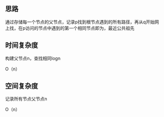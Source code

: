 
## 思路

通过存储每一个节点的父节点，记录p找到根节点遇到的所有路径，再从q开始网上找，在p访问的节点中遇到的第一个相同节点即为，最近公共祖先

## 时间复杂度
构建父节点n，查找相同logn

O（n）

## 空间复杂度
记录所有节点父节点n

O（n）

